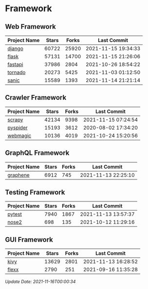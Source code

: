 # Framework

## Web Framework
| Project Name | Stars | Forks | Last Commit |
| ------------ | ----- | ----- | ----------- |
| [django](https://github.com/django/django) | 60722 | 25920 | 2021-11-15 19:34:33 |
| [flask](https://github.com/pallets/flask) | 57131 | 14700 | 2021-11-15 21:26:06 |
| [fastapi](https://github.com/tiangolo/fastapi) | 37986 | 2804 | 2021-10-26 18:54:22 |
| [tornado](https://github.com/tornadoweb/tornado) | 20273 | 5425 | 2021-11-03 01:12:50 |
| [sanic](https://github.com/sanic-org/sanic) | 15589 | 1393 | 2021-11-14 21:21:14 |

## Crawler Framework
| Project Name | Stars | Forks | Last Commit |
| ------------ | ----- | ----- | ----------- |
| [scrapy](https://github.com/scrapy/scrapy) | 42134 | 9398 | 2021-11-15 07:24:54 |
| [pyspider](https://github.com/binux/pyspider) | 15193 | 3612 | 2020-08-02 17:34:20 |
| [webmagic](https://github.com/code4craft/webmagic) | 10136 | 4019 | 2021-10-24 15:20:56 |

## GraphQL Framework
| Project Name | Stars | Forks | Last Commit |
| ------------ | ----- | ----- | ----------- |
| [graphene](https://github.com/graphql-python/graphene) | 6912 | 745 | 2021-11-13 22:25:10 |

## Testing Framework
| Project Name | Stars | Forks | Last Commit |
| ------------ | ----- | ----- | ----------- |
| [pytest](https://github.com/pytest-dev/pytest) | 7940 | 1867 | 2021-11-13 13:57:37 |
| [nose2](https://github.com/nose-devs/nose2) | 698 | 135 | 2021-10-12 11:29:16 |

## GUI Framework
| Project Name | Stars | Forks | Last Commit |
| ------------ | ----- | ----- | ----------- |
| [kivy](https://github.com/kivy/kivy) | 13629 | 2801 | 2021-11-13 16:28:52 |
| [flexx](https://github.com/flexxui/flexx) | 2790 | 251 | 2021-09-16 11:35:28 |

*Update Date: 2021-11-16T00:00:34*